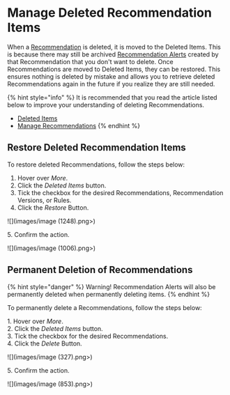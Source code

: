 # Manage Deleted Recommendation Items

When a [Recommendation](../../concepts/recommendation/) is deleted, it is moved to the Deleted Items. This is because there may still be archived [Recommendation Alerts](../../concepts/recommendation/recommendation-alert.md) created by that Recommendation that you don't want to delete. Once Recommendations are moved to Deleted Items, they can be restored. This ensures nothing is deleted by mistake and allows you to retrieve deleted Recommendations again in the future if you realize they are still needed.

{% hint style="info" %}
It is recommended that you read the article listed below to improve your understanding of deleting Recommendations.

* [Deleted Items](../../concepts/recommendation/deleted-items.md)
* [Manage Recommendations](manage-recommendations.md)
{% endhint %}

## Restore Deleted Recommendation Items

To restore deleted Recommendations, follow the steps below:

1. Hover over _More_.
2. Click the _Deleted Items_ button.
3. Tick the checkbox for the desired Recommendations, Recommendation Versions, or Rules.
4. Click the _Restore_ Button.

![](images/image (1248).png>)

&#x20;   5\. Confirm the action.

![](images/image (1006).png>)

## Permanent Deletion of Recommendations

{% hint style="danger" %}
Warning! Recommendation Alerts will also be permanently deleted when permanently deleting items.
{% endhint %}

To permanently delete a Recommendations, follow the steps below:

&#x20;   1\. Hover over _More_.\
&#x20;   2\. Click the _Deleted Items_ button.\
&#x20;   3\. Tick the checkbox for the desired Recommendations.\
&#x20;   4\. Click the _Delete_ Button.

![](images/image (327).png>)

&#x20;   5\. Confirm the action.

![](images/image (853).png>)


